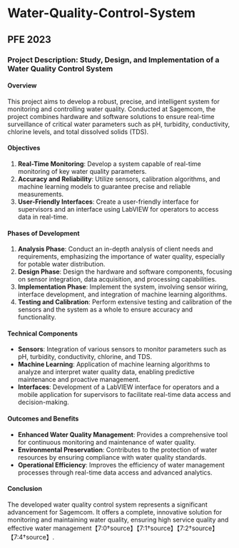 # Water-Quality-Control-System
## PFE 2023


### Project Description: Study, Design, and Implementation of a Water Quality Control System

#### Overview
This project aims to develop a robust, precise, and intelligent system for monitoring and controlling water quality. Conducted at Sagemcom, the project combines hardware and software solutions to ensure real-time surveillance of critical water parameters such as pH, turbidity, conductivity, chlorine levels, and total dissolved solids (TDS).

#### Objectives
1. **Real-Time Monitoring**: Develop a system capable of real-time monitoring of key water quality parameters.
2. **Accuracy and Reliability**: Utilize sensors, calibration algorithms, and machine learning models to guarantee precise and reliable measurements.
3. **User-Friendly Interfaces**: Create a user-friendly interface for supervisors and an interface using LabVIEW for operators to access data in real-time.

#### Phases of Development
1. **Analysis Phase**: Conduct an in-depth analysis of client needs and requirements, emphasizing the importance of water quality, especially for potable water distribution.
2. **Design Phase**: Design the hardware and software components, focusing on sensor integration, data acquisition, and processing capabilities.
3. **Implementation Phase**: Implement the system, involving sensor wiring, interface development, and integration of machine learning algorithms.
4. **Testing and Calibration**: Perform extensive testing and calibration of the sensors and the system as a whole to ensure accuracy and functionality.

#### Technical Components
- **Sensors**: Integration of various sensors to monitor parameters such as pH, turbidity, conductivity, chlorine, and TDS.
- **Machine Learning**: Application of machine learning algorithms to analyze and interpret water quality data, enabling predictive maintenance and proactive management.
- **Interfaces**: Development of a LabVIEW interface for operators and a mobile application for supervisors to facilitate real-time data access and decision-making.

#### Outcomes and Benefits
- **Enhanced Water Quality Management**: Provides a comprehensive tool for continuous monitoring and maintenance of water quality.
- **Environmental Preservation**: Contributes to the protection of water resources by ensuring compliance with water quality standards.
- **Operational Efficiency**: Improves the efficiency of water management processes through real-time data access and advanced analytics.

#### Conclusion
The developed water quality control system represents a significant advancement for Sagemcom. It offers a complete, innovative solution for monitoring and maintaining water quality, ensuring high service quality and effective water management【7:0†source】【7:1†source】【7:2†source】【7:4†source】.
